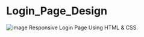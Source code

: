 # Login_Page_Design
![image](https://github.com/ArshikaMishra/Login_Page_Design/assets/95561986/c3013001-3f6a-41f7-9baf-e2a340972c6c)
Responsive Login Page Using HTML & CSS.
